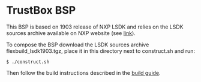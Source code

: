 # TrustBox BSP

This BSP is based on 1903 release of NXP LSDK and relies on the LSDK sources archive available on NXP website (see [link](https://www.nxp.com/support/developer-resources/run-time-software/linux-software-and-development-tools/layerscape-software-development-kit-v19.03:LAYERSCAPE-SDK)).

To compose the BSP download the LSDK sources archive flexbuild_lsdk1903.tgz, place it in this directory next to construct.sh and run:
```
$ ./construct.sh
```

Then follow the build instructions described in the [build guide](https://www.grapeboard.com/wp-content/uploads/2018/10/Scalys_Grapeboard-bsp-user-guide_18102018.pdf).
